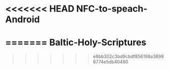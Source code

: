 <<<<<<< HEAD
NFC-to-speach-Android
=====================
=======
Baltic-Holy-Scriptures
======================
>>>>>>> e8bb302c3bd9cbdf856198a38986774e5db40480
